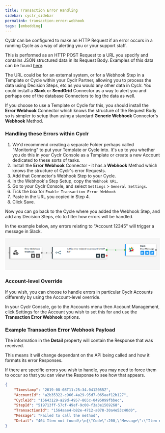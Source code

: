 ```yaml
---
title: Transaction Error Handling
sidebar: cyclr_sidebar
permalink: transaction-error-webhook
tags: [embedding]
---
```


Cyclr can be configured to make an HTTP Request if an error occurs in a running Cycle as a way of alerting you or your support staff.

This is performed as an HTTP POST Request to a URL you specify and contains JSON structured data in its Request Body.  Examples of this data can be found [here](./notifications).

The URL could be for an external system, or for a Webhook Step in a Template or Cycle within your Cyclr Partner, allowing you to process the data using Decision Steps, etc as you would any other data in Cyclr.  You could install a **Slack** or **SendGrid** Connector as a way to alert you and perhaps one of the database Connectors to log the data as well.

If you choose to use a Template or Cycle for this, you should install the **Error Webhook** Connector which knows the structure of the Request Body so is simpler to setup than using a standard **Generic Webhook** Connector's **Webhook** Method.

### Handling these Errors within Cyclr

1. We'd recommend creating a separate Folder perhaps called "Monitoring" to put your Template or Cycle into.  It's up to you whether you do this in your Cyclr Console as a Template or create a new Account dedicated to these sorts of tasks.
2. Install the **Error Webhook** Connector - it has a **Webhook** Method which knows the structure of Cyclr's error Requests.
3. Add that Connector's Webhook Step to your Cycle.
4. In the Webhook's Step Setup, copy the `Webhook URL`.
5. Go to your Cyclr Console, and select `Settings` > `General Settings`.
6. Tick the box for `Enable Transaction Error Webhook`
7. Paste in the URL you copied in Step 4.
8. Click Save.

Now you can go back to the Cycle where you added the Webhook Step, and add any Decision Steps, etc to filter how errors will be handled.

In the example below, any errors relating to "Account 12345" will trigger a message in Slack.

![](/images/triggerslackfromerror.png)

### Account-level Override

If you wish, you can choose to handle errors in particular Cyclr Accounts differently by using the Account-level override.

In your Cyclr Console, go to the Accounts menu then Account Management, click Settings for the Account you wish to set this for and use the **Transaction Error Webhook** options.

### Example Transaction Error Webhook Payload

The information in the **Detail** property will contain the Response that was received.

This means it will change dependant on the API being called and how it formats its error Responses.  

If there are specific errors you wish to handle, you may need to force them to occur so that you can view the Response to see how that appears.
```json
{
    "Timestamp": "2019-08-08T11:25:34.0412055Z",
    "AccountId": "a2b35322-c966-4a29-95d7-065aaf12b127",
    "CycleId": "15643129-a29d-4957-865c-0495099fbbec",
    "StepId": "519713ff-57cf-49ef-9c00-f3a3e1569268",
    "TransactionId": "1564aae4-b82e-4712-a078-30a4e53c40d0",
    "Message": "Failed to call the method",
    "Detail": "404 Item not found\r\n{\"Code\":200,\"Message\":\"Item not found\"}\r\n\r\n\r\nHTTP Request:\r\nGET https://someapi.com/getitems/myID/ HTTP/1.1\r\nAccept: application/json\r\nApiKey:\r\nUser-Agent: Cyclr\r\nUser-Agent: (https://cyclr.com)"
}
```
